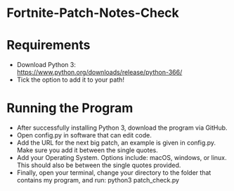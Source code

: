 # Fortnite-Patch-Notes-Check

# Requirements
- Download Python 3: https://www.python.org/downloads/release/python-366/
- Tick the option to add it to your path!

# Running the Program
- After successfully installing Python 3, download the program via GitHub. 
- Open config.py in software that can edit code.
- Add the URL for the next big patch, an example is given in config.py. Make sure you add it between the single quotes.
- Add your Operating System. Options include: macOS, windows, or linux. This should also be between the single quotes provided.
- Finally, open your terminal, change your directory to the folder that contains my program, and run: python3 patch_check.py
